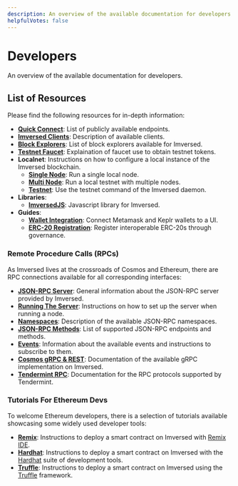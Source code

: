 ```yaml
---
description: An overview of the available documentation for developers
helpfulVotes: false
---
```


# Developers

An overview of the available documentation for developers.

## List of Resources

Please find the following resources for in-depth information:

- **[Quick Connect](./connect.md)**: List of publicly available endpoints.
- **[Imversed Clients](./clients.md)**: Description of available clients.
- **[Block Explorers](./explorers.md)**: List of block explorers available for Imversed.
- **[Testnet Faucet](./testnet/faucet.md)**: Explaination of faucet use to obtain testnet tokens.
- **Localnet**: Instructions on how to configure a local instance of the Imversed blockchain.
    - **[Single Node](./localnet/single_node.md)**: Run a single local node.
    - **[Multi Node](./localnet/multi_node.md)**: Run a local testnet with multiple nodes.
    - **[Testnet](./localnet/testnet_cmd.md)**: Use the testnet command of the Imversed daemon.
- **Libraries**:
    - **[ImversedJS](https://www.npmjs.com/package/@imversed/js-client)**: Javascript library for Imversed.
- **Guides**:
    - **[Wallet Integration](./guides/wallet_integration.md)**: Connect Metamask and Keplr wallets to a UI.
    - **[ERC-20 Registration](./guides/erc_20_registration.md)**: Register interoperable ERC-20s through governance.

### Remote Procedure Calls (RPCs)

As Imversed lives at the crossroads of Cosmos and Ethereum, there are RPC connections available for all corresponding interfaces:

- **[JSON-RPC Server](./json-rpc/server.md)**: General information about the JSON-RPC server provided by Imversed.
- **[Running The Server](./json-rpc/running_server.md)**: Instructions on how to set up the server when running a node.
- **[Namespaces](./json-rpc/namespaces.md)**: Description of the available JSON-RPC namespaces.
- **[JSON-RPC Methods](./json-rpc/endpoints.md)**: List of supported JSON-RPC endpoints and methods.
- **[Events](./json-rpc/events.md)**: Information about the available events and instructions to subscribe to them.
- **[Cosmos gRPC & REST](https://query-endpoint-canary.imversed.com/)**: Documentation of the available gRPC implementation on Imversed.
- **[Tendermint RPC](https://docs.tendermint.com/v0.34/rpc/)**: Documentation for the RPC protocols supported by Tendermint.

### Tutorials For Ethereum Devs

To welcome Ethereum developers, there is a selection of tutorials available showcasing some widely used developer tools:

- **[Remix](./tools/remix.md)**: Instructions to deploy a smart contract on Imversed with [Remix IDE](http://remix.ethereum.org/).
- **[Hardhat](./tools/hardhat.md)**: Instructions to deploy a smart contract on Imversed with the [Hardhat](https://hardhat.org/) suite of development tools.
- **[Truffle](./tools/truffle.md)**: Instructions to deploy a smart contract on Imversed using the [Truffle](https://www.trufflesuite.com/truffle) framework.
